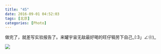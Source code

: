 ```yaml
---
title: "45"
date: 2016-09-01 04:52:03
tags: [北京]
categories: [Photo]
---
```


<p>做完了，就差写实验报告了。来罐宇宙无敌最好喝的旺仔犒劳下自己_(:3」∠❀)_</p>

![](https://imglf1.nosdn.127.net/img/a0Q0UWZOckZvaXR0TkxjMXpreUMrUjhlY2QrQmF3TXdxcUtJM29RSnBSQVB1bnlWY2ZNdWF3PT0.jpg)